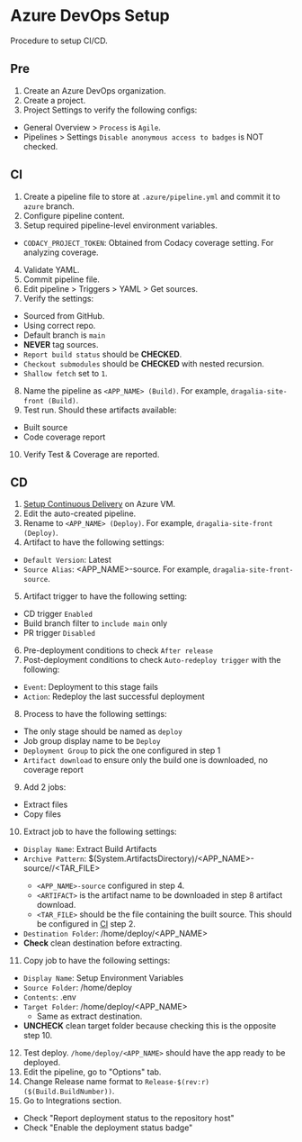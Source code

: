# Azure DevOps Setup

Procedure to setup CI/CD.

## Pre

1. Create an Azure DevOps organization.
2. Create a project.
3. Project Settings to verify the following configs:
  - General Overview > `Process` is `Agile`.
  - Pipelines > Settings `Disable anonymous access to badges` is NOT checked.

## CI

1. Create a pipeline file to store at `.azure/pipeline.yml` and commit it to `azure` branch.
2. Configure pipeline content.
3. Setup required pipeline-level environment variables.
  - `CODACY_PROJECT_TOKEN`: Obtained from Codacy coverage setting. For analyzing coverage.
4. Validate YAML.
5. Commit pipeline file.
6. Edit pipeline > Triggers > YAML > Get sources.
7. Verify the settings:
  - Sourced from GitHub.
  - Using correct repo.
  - Default branch is `main`
  - **NEVER** tag sources.
  - `Report build status` should be **CHECKED**.
  - `Checkout submodules` should be **CHECKED** with nested recursion.
  - `Shallow fetch` set to `1`.
8. Name the pipeline as `<APP_NAME> (Build)`. For example, `dragalia-site-front (Build)`.
9. Test run. Should these artifacts available:
  - Built source
  - Code coverage report
10. Verify Test & Coverage are reported.

## CD

1. [Setup Continuous Delivery](/DEPLOY-POST.md#Setup-Continuous-Delivery) on Azure VM.
2. Edit the auto-created pipeline.
3. Rename to `<APP_NAME> (Deploy)`. For example, `dragalia-site-front (Deploy)`.
4. Artifact to have the following settings:
  - `Default Version`: Latest
  - `Source Alias`: <APP_NAME>-source. For example, `dragalia-site-front-source`.
5. Artifact trigger to have the following setting:
  - CD trigger `Enabled`
  - Build branch filter to `include main` only
  - PR trigger `Disabled`
6. Pre-deployment conditions to check `After release`
7. Post-deployment conditions to check `Auto-redeploy trigger` with the following:
  - `Event`: Deployment to this stage fails
  - `Action`: Redeploy the last successful deployment
8. Process to have the following settings:
  - The only stage should be named as `deploy`
  - Job group display name to be `Deploy`
  - `Deployment Group` to pick the one configured in step 1
  - `Artifact download` to ensure only the build one is downloaded, no coverage report
9. Add 2 jobs:
  - Extract files
  - Copy files
10. Extract job to have the following settings:
  - `Display Name`: Extract Build Artifacts
  - `Archive Pattern`: $(System.ArtifactsDirectory)/<APP_NAME>-source/<ARTIFACT>/<TAR_FILE>
    - `<APP_NAME>-source` configured in step 4.
    - `<ARTIFACT>` is the artifact name to be downloaded in step 8 artifact download.
    - `<TAR_FILE>` should be the file containing the built source. 
      This should be configured in [CI](#CI) step 2.
  - `Destination Folder`: /home/deploy/<APP_NAME>
  - **Check** clean destination before extracting.
11. Copy job to have the following settings:
  - `Display Name`: Setup Environment Variables
  - `Source Folder`: /home/deploy
  - `Contents`: .env
  - `Target Folder`: /home/deploy/<APP_NAME>
    - Same as extract destination.
  - **UNCHECK** clean target folder because checking this is the opposite step 10.
12. Test deploy. `/home/deploy/<APP_NAME>` should have the app ready to be deployed.
13. Edit the pipeline, go to "Options" tab.
14. Change Release name format to `Release-$(rev:r) ($(Build.BuildNumber))`.
15. Go to Integrations section.
  - Check "Report deployment status to the repository host"
  - Check "Enable the deployment status badge"
